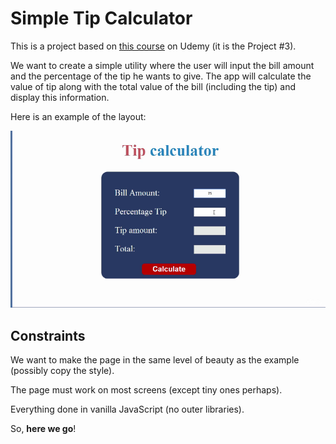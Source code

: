 # Simple Tip Calculator

This is a project based on [this course][1] on Udemy (it is the Project #3).

We want to create a simple utility where the user will input the bill amount and
the percentage of the tip he wants to give. The app will calculate the value of tip
along with the total value of the bill (including the tip) and display this information.

Here is an example of the layout:

![](screenshot.png)

## Constraints

We want to make the page in the same level of beauty as the example (possibly copy the style).

The page must work on most screens (except tiny ones perhaps).

Everything done in vanilla JavaScript (no outer libraries).

So, **here we go**!

[1]: https://www.udemy.com/17-complete-javascript-projects-explained-step-by-step/
